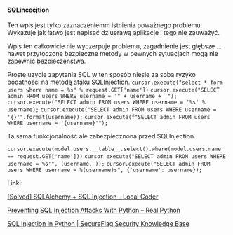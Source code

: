 #### SQLincecjtion

Ten wpis jest tylko zaznaczeniemm istnienia poważnego problemu.
Wykazuje jak łatwo jest napisać dziuerawą aplikacje i tego nie zauważyć.

Wpis ten całkowicie nie wyczerpuje problemu, zagadnienie jest głębsze ... nawet przytoczone bezpieczne metody w pewnych sytuacjach mogą nie zapewnić bezpieczeństwa.


Proste uzycie zapytania SQL w ten sposób niesie za sobą ryzyko podatności na metodę ataku SQLInjection.
`cursor.execute("select * form users where name = %s" % request.GET['name'])`
`cursor.execute("SELECT admin FROM users WHERE username = '" + username + '");`
`cursor.execute("SELECT admin FROM users WHERE username = '%s' % username);`
`cursor.execute("SELECT admin FROM users WHERE username = '{}'".format(username));`
`cursor.execute(f"SELECT admin FROM users WHERE username = '{username}'");`

Ta sama funkcjonalność ale zabezpiecznona przed SQLInjection.

`cursor.execute(model.users.__table__.select().where(model.users.name == request.GET['name']))`
`cursor.execute("SELECT admin FROM users WHERE username = %s'", (username, ));`
`cursor.execute("SELECT admin FROM users WHERE username = %(username)s", {'username': username});`

Linki:

[[Solved] SQLAlchemy + SQL Injection - Local Coder](https://localcoder.org/sqlalchemy-sql-injection)

[Preventing SQL Injection Attacks With Python – Real Python](https://realpython.com/prevent-python-sql-injection/)

[SQL Injection in Python | SecureFlag Security Knowledge Base](https://knowledge-base.secureflag.com/vulnerabilities/sql_injection/sql_injection_python.html)

